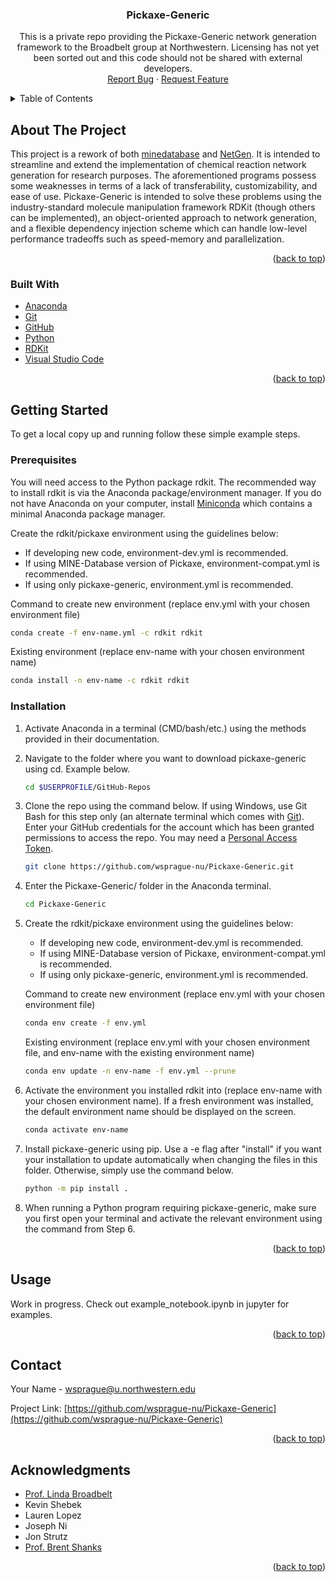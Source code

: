 <div id="top"></div>
<!--
*** Thanks for checking out the Best-README-Template. If you have a suggestion
*** that would make this better, please fork the repo and create a pull request
*** or simply open an issue with the tag "enhancement".
*** Don't forget to give the project a star!
*** Thanks again! Now go create something AMAZING! :D
-->



<!-- PROJECT SHIELDS -->
<!--
*** I'm using markdown "reference style" links for readability.
*** Reference links are enclosed in brackets [ ] instead of parentheses ( ).
*** See the bottom of this document for the declaration of the reference variables
*** for contributors-url, forks-url, etc. This is an optional, concise syntax you may use.
*** https://www.markdownguide.org/basic-syntax/#reference-style-links
-->



<!-- PROJECT LOGO -->

<h3 align="center">Pickaxe-Generic</h3>

  <p align="center">
    This is a private repo providing the Pickaxe-Generic network generation framework to the Broadbelt group at Northwestern.  Licensing has not yet been sorted out and this code should not be shared with external developers.
    <br />
    <a href="https://github.com/wsprague-nu/Pickaxe-Generic/issues">Report Bug</a>
    ·
    <a href="https://github.com/wsprague-nu/Pickaxe-Generic/issues">Request Feature</a>
  </p>
</div>



<!-- TABLE OF CONTENTS -->
<details>
  <summary>Table of Contents</summary>
  <ol>
    <li>
      <a href="#about-the-project">About The Project</a>
      <ul>
        <li><a href="#built-with">Built With</a></li>
      </ul>
    </li>
    <li>
      <a href="#getting-started">Getting Started</a>
      <ul>
        <li><a href="#prerequisites">Prerequisites</a></li>
        <li><a href="#installation">Installation</a></li>
      </ul>
    </li>
    <li><a href="#usage">Usage</a></li>
    <li><a href="#contributing">Contributing</a></li>
    <li><a href="#license">License</a></li>
    <li><a href="#contact">Contact</a></li>
    <li><a href="#acknowledgments">Acknowledgments</a></li>
  </ol>
</details>



<!-- ABOUT THE PROJECT -->
## About The Project

This project is a rework of both [minedatabase](https://pypi.org/project/minedatabase/) and [NetGen](https://github.com/BroadbeltLab/NetGen).  It is intended to streamline and extend the implementation of chemical reaction network generation for research purposes.
The aforementioned programs possess some weaknesses in terms of a lack of transferability, customizability, and ease of use.  Pickaxe-Generic is intended to solve these problems using the industry-standard molecule manipulation framework RDKit (though others can be implemented), an object-oriented approach to network generation, and a flexible dependency injection scheme which can handle low-level performance tradeoffs such as speed-memory and parallelization.

<p align="right">(<a href="#top">back to top</a>)</p>



### Built With

* [Anaconda](https://www.anaconda.com/)
* [Git](https://git-scm.com/)
* [GitHub](https://github.com/)
* [Python](https://www.python.org/)
* [RDKit](https://rdkit.org/)
* [Visual Studio Code](https://code.visualstudio.com/)

<p align="right">(<a href="#top">back to top</a>)</p>



<!-- GETTING STARTED -->
## Getting Started

To get a local copy up and running follow these simple example steps.

### Prerequisites

You will need access to the Python package rdkit.  The recommended way to install rdkit is via the Anaconda package/environment manager.  If you do not have Anaconda on your computer, install [Miniconda](https://docs.conda.io/en/latest/miniconda.html) which contains a minimal Anaconda package manager.

Create the rdkit/pickaxe environment using the guidelines below:

* If developing new code, environment-dev.yml is recommended.
* If using MINE-Database version of Pickaxe, environment-compat.yml is recommended.
* If using only pickaxe-generic, environment.yml is recommended.

Command to create new environment (replace env.yml with your chosen environment file)
```sh
conda create -f env-name.yml -c rdkit rdkit
```
Existing environment (replace env-name with your chosen environment name)
```sh
conda install -n env-name -c rdkit rdkit
```

### Installation

1. Activate Anaconda in a terminal (CMD/bash/etc.) using the methods provided in their documentation.
2. Navigate to the folder where you want to download pickaxe-generic using cd.  Example below.
   ```sh
   cd $USERPROFILE/GitHub-Repos
   ```
3. Clone the repo using the command below.  If using Windows, use Git Bash for this step only (an alternate terminal which comes with [Git](https://git-scm.com/)).  Enter your GitHub credentials for the account which has been granted permissions to access the repo.  You may need a [Personal Access Token](https://docs.github.com/en/authentication/keeping-your-account-and-data-secure/creating-a-personal-access-token#using-a-token-on-the-command-line).
   ```sh
   git clone https://github.com/wsprague-nu/Pickaxe-Generic.git
   ```
4. Enter the Pickaxe-Generic/ folder in the Anaconda terminal.
   ```sh
   cd Pickaxe-Generic
   ```
5. Create the rdkit/pickaxe environment using the guidelines below:

   * If developing new code, environment-dev.yml is recommended.
   * If using MINE-Database version of Pickaxe, environment-compat.yml is recommended.
   * If using only pickaxe-generic, environment.yml is recommended.

   Command to create new environment (replace env.yml with your chosen environment file)
   ```sh
   conda env create -f env.yml
   ```
   Existing environment (replace env.yml with your chosen environment file, and env-name with the existing environment name)
   ```sh
   conda env update -n env-name -f env.yml --prune
   ```
6. Activate the environment you installed rdkit into (replace env-name with your chosen environment name).  If a fresh environment was installed, the default environment name should be displayed on the screen.
   ```sh
   conda activate env-name
   ```
7. Install pickaxe-generic using pip.  Use a -e flag after "install" if you want your installation to update automatically when changing the files in this folder.  Otherwise, simply use the command below.
   ```sh
   python -m pip install .
   ```
8. When running a Python program requiring pickaxe-generic, make sure you first open your terminal and activate the relevant environment using the command from Step 6.

<p align="right">(<a href="#top">back to top</a>)</p>



<!-- USAGE EXAMPLES -->
## Usage

Work in progress.  Check out example_notebook.ipynb in jupyter for examples.
<!--
This is an example of how pickaxe-generic may be used to obtain the heat of formation of an arbitrary molecule (for which the Benson groups exist in primary_groups).

   ```python
   import ngthermo.properties as prop

   smiles = 'CC1CC(=O)CC(=O)O1'
   Hf = prop.Hf(smiles) / 1000 # Hf provided in cal/mol
   print(f'Enthalpy of {smiles}: {Hf} kcal/mol)
   ```
-->

<p align="right">(<a href="#top">back to top</a>)</p>



<!-- CONTACT -->
## Contact

Your Name - wsprague@u.northwestern.edu

Project Link: [https://github.com/wsprague-nu/Pickaxe-Generic](https://github.com/wsprague-nu/Pickaxe-Generic)

<p align="right">(<a href="#top">back to top</a>)</p>



<!-- ACKNOWLEDGMENTS -->
## Acknowledgments

* [Prof. Linda Broadbelt](broadbelt.northwestern.edu)
* Kevin Shebek
* Lauren Lopez
* Joseph Ni
* Jon Strutz
* [Prof. Brent Shanks](https://www.engineering.iastate.edu/people/profile/bshanks/)

<p align="right">(<a href="#top">back to top</a>)</p>



<!-- MARKDOWN LINKS & IMAGES -->
<!-- https://www.markdownguide.org/basic-syntax/#reference-style-links -->
[contributors-shield]: https://img.shields.io/github/contributors/wsprague-nu/Pickaxe-Generic.svg?style=for-the-badge
[contributors-url]: https://github.com/wsprague-nu/Pickaxe-Generic/graphs/contributors
[forks-shield]: https://img.shields.io/github/forks/wsprague-nu/Pickaxe-Generic.svg?style=for-the-badge
[forks-url]: https://github.com/wsprague-nu/Pickaxe-Generic/network/members
[stars-shield]: https://img.shields.io/github/stars/wsprague-nu/Pickaxe-Generic.svg?style=for-the-badge
[stars-url]: https://github.com/wsprague-nu/Pickaxe-Generic/stargazers
[issues-shield]: https://img.shields.io/github/issues/wsprague-nu/Pickaxe-Generic.svg?style=for-the-badge
[issues-url]: https://github.com/wsprague-nu/Pickaxe-Generic/issues
[license-shield]: https://img.shields.io/github/license/wsprague-nu/Pickaxe-Generic.svg?style=for-the-badge
[license-url]: https://github.com/wsprague-nu/Pickaxe-Generic/blob/master/LICENSE.txt
[linkedin-shield]: https://img.shields.io/badge/-LinkedIn-black.svg?style=for-the-badge&logo=linkedin&colorB=555
[product-screenshot]: images/screenshot.png